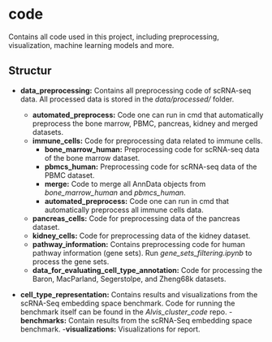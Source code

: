 # code
Contains all code used in this project, including preprocessing, visualization, machine learning models and more.

## Structur
- **data_preprocessing:** Contains all preprocessing code of scRNA-seq data. All processed data is stored in the *data/processed/* folder.
    - **automated_preprocess:** Code one can run in cmd that automatically preprocess the bone marrow, PBMC, pancreas, kidney and merged datasets.
    - **immune_cells:** Code for preprocessing data related to immune cells.
        - **bone_marrow_human:** Preprocessing code for scRNA-seq data of the bone marrow dataset.
        - **pbmcs_human:** Preprocessing code for scRNA-seq data of the PBMC dataset.
        - **merge:** Code to merge all AnnData objects from *bone_marrow_human* and *pbmcs_human*.
        - **automated_preprocess:** Code one can run in cmd that automatically preprocess all immune cells data.
    - **pancreas_cells:** Code for preprocessing data of the pancreas dataset.
    - **kidney_cells:** Code for preprocessing data of the kidney dataset.
    - **pathway_information:** Contains preprocessing code for human pathway information (gene sets). Run *gene_sets_filtering.ipynb* to process the gene sets.
    - **data_for_evaluating_cell_type_annotation:** Code for processing the Baron, MacParland, Segerstolpe, and Zheng68k datasets.

- **cell_type_representation:** Contains results and visualizations from the scRNA-Seq embedding space benchmark. Code for running the benchmark itself can be found in the *Alvis_cluster_code* repo.
    -**benchmarks:** Contain results from the scRNA-Seq embedding space benchmark.
    -**visualizations:** Visualizations for report.